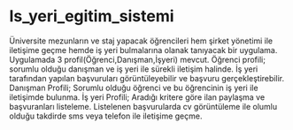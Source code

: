 # Is_yeri_egitim_sistemi
Üniversite mezunların ve staj yapacak öğrencileri hem şirket yönetimi ile iletişime geçme hemde iş yeri bulmalarına olanak tanıyacak bir uygulama. Uygulamada 3 profil(Öğrenci,Danışman,İşyeri) mevcut. Öğrenci profili; sorumlu olduğu danışman ve iş yeri ile sürekli iletişim halinde. İş yeri tarafından yapılan başvuruları görüntüleyebilir ve başvuru gerçekleştirebilir. Danışman Profili; Sorumlu olduğu öğrenci ve bu öğrencinin iş yeri ile iletişimde bulunma. İş yeri Profili; Aradığı kritere göre ilan paylaşma ve başvuranları listeleme. Listelenen başvurularda cv görüntüleme ile olumlu olduğu takdirde sms veya telefon ile iletişime geçme.
